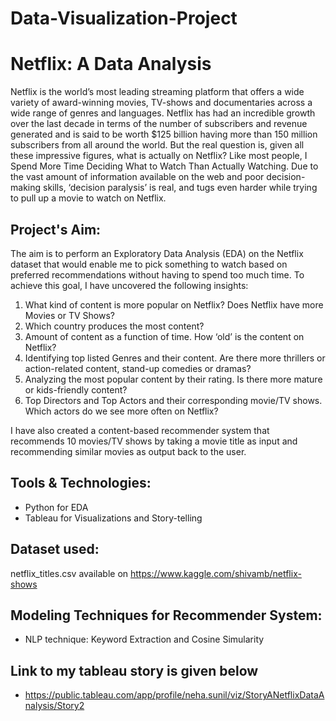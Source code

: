# Data-Visualization-Project

# Netflix: A Data Analysis

Netflix is the world’s most leading streaming platform that offers a wide variety of award-winning movies, TV-shows and documentaries across a wide range of genres and languages. Netflix has had an incredible growth over the last decade in terms of the number of subscribers and revenue generated and is said to be worth $125 billion having more than 150 million subscribers from all around the world.
But the real question is, given all these impressive figures, what is actually on Netflix? Like most people, I Spend More Time Deciding What to Watch Than Actually Watching. Due to the vast amount of information available on the web and poor decision-making skills, ‘decision paralysis’ is real, and tugs even harder while trying to pull up a movie to watch on Netflix.

## Project's Aim:
The aim is to perform an Exploratory Data Analysis (EDA) on the Netflix dataset that would enable me to pick something to watch based on preferred recommendations without having to spend too much time.
To achieve this goal, I have uncovered the following insights:
1.	What kind of content is more popular on Netflix? Does Netflix have more Movies or TV Shows?
2.	Which country produces the most content?
3.	Amount of content as a function of time. How ‘old’ is the content on Netflix?
4.	Identifying top listed Genres and their content. Are there more thrillers or action-related content, stand-up comedies or dramas?
5.	Analyzing the most popular content by their rating. Is there more mature or kids-friendly content?
6.	Top Directors and Top Actors and their corresponding movie/TV shows. Which actors do we see more often on Netflix?

I have also created a content-based recommender system that recommends 10 movies/TV shows by taking a movie title as input and recommending similar movies as output back to the user.

## Tools & Technologies:

* Python for EDA
* Tableau for Visualizations and Story-telling

## Dataset used:
netflix_titles.csv available on https://www.kaggle.com/shivamb/netflix-shows
 
## Modeling Techniques for Recommender System:

* NLP technique: Keyword Extraction and Cosine Simularity

## Link to my tableau story is given below
* https://public.tableau.com/app/profile/neha.sunil/viz/StoryANetflixDataAnalysis/Story2
